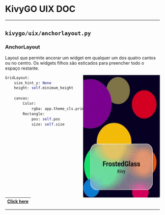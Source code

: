 # KivyGO UIX DOC
---

## `kivygo/uix/anchorlayout.py`
### AnchorLayout

Layout que permite ancorar um widget em qualquer um dos quatro cantos ou no centro. Os widgets filhos são esticados para preencher todo o espaço restante.

<div>
<img align="right" width="250" height="400" src="../images_example/example_2.gif"/>

```python
GridLayout:
    size_hint_y: None
    height: self.minimum_height

    canvas:
        Color:
            rgba: app.theme_cls.primary_color
        Rectangle:
            pos: self.pos
            size: self.size









```
</div>

|[Click here](https://github.com/)|
|---|


---
